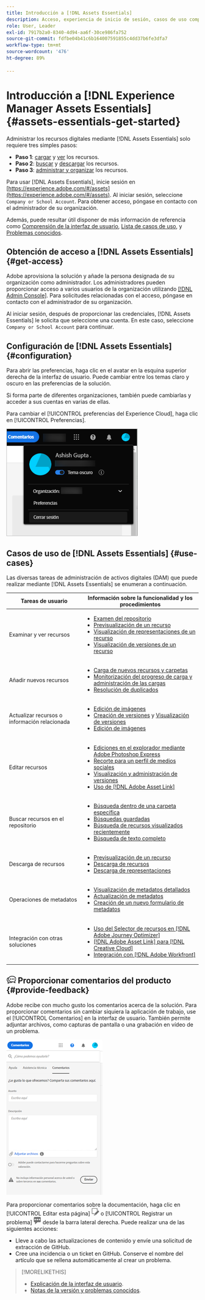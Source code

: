 ```yaml
---
title: Introducción a [!DNL Assets Essentials]
description: Acceso, experiencia de inicio de sesión, casos de uso compatibles y problemas conocidos de [!DNL Assets Essentials].
role: User, Leader
exl-id: 7917b2a0-8340-4d94-aa6f-30ce986fa752
source-git-commit: fdfbe04b41c6b164007591855c4dd37b6fe3dfa7
workflow-type: tm+mt
source-wordcount: '476'
ht-degree: 89%

---
```


# Introducción a [!DNL Experience Manager Assets Essentials] {#assets-essentials-get-started}

<!-- TBD: Make links for these steps. -->

Administrar los recursos digitales mediante [!DNL Assets Essentials] solo requiere tres simples pasos:

* **Paso 1**: [cargar](/help/add-delete.md) y [ver](/help/navigate-view.md) los recursos.
* **Paso 2**: [buscar](/help/search.md) y [descargar](/help/manage-organize.md#download) los recursos.
* **Paso 3**: [administrar y organizar](/help/manage-organize.md) los recursos.

Para usar [!DNL Assets Essentials], inicie sesión en [https://experience.adobe.com/#/assets](https://experience.adobe.com/#/assets). Al iniciar sesión, seleccione `Company or School Account`. Para obtener acceso, póngase en contacto con el administrador de su organización.

Además, puede resultar útil disponer de más información de referencia como [Comprensión de la interfaz de usuario](/help/navigate-view.md), [Lista de casos de uso](#use-cases), <!-- TBD: [supported file types](/help/supported-file-formats.md), --> y [Problemas conocidos](/help/release-notes.md#known-issues).

## Obtención de acceso a [!DNL Assets Essentials] {#get-access}

Adobe aprovisiona la solución y añade la persona designada de su organización como administrador. Los administradores pueden proporcionar acceso a varios usuarios de la organización utilizando [[!DNL Admin Console]](https://helpx.adobe.com/es/enterprise/using/admin-console.html). Para solicitudes relacionadas con el acceso, póngase en contacto con el administrador de su organización.

Al iniciar sesión, después de proporcionar las credenciales, [!DNL Assets Essentials] le solicita que seleccione una cuenta. En este caso, seleccione `Company or School Account` para continuar.

## Configuración de [!DNL Assets Essentials] {#configuration}

Para abrir las preferencias, haga clic en el avatar en la esquina superior derecha de la interfaz de usuario. Puede cambiar entre los temas claro y oscuro en las preferencias de la solución.

Si forma parte de diferentes organizaciones, también puede cambiarlas y acceder a sus cuentas en varias de ellas.

Para cambiar el [!UICONTROL preferencias del Experience Cloud], haga clic en [!UICONTROL Preferencias].

![Preferencia para cambiar el tema oscuro y el claro](assets/theme-change.png)

## Casos de uso de [!DNL Assets Essentials] {#use-cases}

Las diversas tareas de administración de activos digitales (DAM) que puede realizar mediante [!DNL Assets Essentials] se enumeran a continuación.

| Tareas de usuario | Información sobre la funcionalidad y los procedimientos |
|-----|------|
| Examinar y ver recursos | <ul> <li>[Examen del repositorio](/help/navigate-view.md#view-assets-and-details) </li> <li> [Previsualización de un recurso](/help/navigate-view.md#preview-assets) <li> [Visualización de representaciones de un recurso](/help/add-delete.md#renditions) </li> <li>[Visualización de versiones de un recurso](/help/manage-organize.md#view-versions)</li></ul> |
| Añadir nuevos recursos | <ul> <li>[Carga de nuevos recursos y carpetas](/help/add-delete.md#add-assets)</li> <li>[Monitorización del progreso de carga y administración de las cargas](/help/add-delete.md#upload-progress)</li> <li>[Resolución de duplicados](/help/add-delete.md#resolve-upload-fails)</li> </ul> |
| Actualizar recursos o información relacionada | <ul> <li>[Edición de imágenes](/help/edit-images.md)</li> <li>[Creación de versiones](/help/manage-organize.md#create-versions) y [Visualización de versiones](/help/manage-organize.md#view-versions)</li> <li>[Edición de imágenes](/help/edit-images.md)</li> </ul> |
| Editar recursos | <ul> <li>[Ediciones en el explorador mediante Adobe Photoshop Express](/help/edit-images.md)</li> <li>[Recorte para un perfil de medios sociales](/help/edit-images.md#crop-straighten-images)</li> <li>[Visualización y administración de versiones](/help/manage-organize.md#view-versions)</li> <li>[Uso de [!DNL Adobe Asset Link]](/help/integration.md#integrations)</ul></ul> |
| Buscar recursos en el repositorio | <ul> <li>[Búsqueda dentro de una carpeta específica](/help/search.md#refine-search-results)</li> <li>[Búsquedas guardadas](/help/search.md#saved-search)</li> <li>[Búsqueda de recursos visualizados recientemente](/help/search.md)</li> <li>[Búsqueda de texto completo](/help/search.md) |
| Descarga de recursos | <ul> <li> [Previsualización de un recurso](/help/navigate-view.md#preview-assets) </li> <li> [Descarga de recursos](/help/manage-organize.md#download) <li> [Descarga de representaciones](/help/add-delete.md#renditions) </li></ul> |
| Operaciones de metadatos | <ul> <li>[Visualización de metadatos detallados](/help/metadata.md) </li> <li> [Actualización de metadatos](/help/metadata.md#update-metadata)</li> <li> [Creación de un nuevo formulario de metadatos](/help/metadata.md#metadata-forms) </li> </ul> |
| Integración con otras soluciones | <ul> <li>[Uso del Selector de recursos en [!DNL Adobe Journey Optimizer]](/help/integration.md)</li> <li>[[!DNL Adobe Asset Link] para [!DNL Creative Cloud]](/help/integration.md)</li> <li>[Integración con [!DNL Adobe Workfront]](/help/integration.md)</li> </ul> |

<!--TBD: Merge the below rows in the table when the use cases are documented/available.

| How do I delete assets? | <ul> <li>[Delete assets](/help/manage-organize.md)</li> <li>Recover deleted assets</li> <li>Permanently delete assets</li> </ul> |
| How do I share assets or find shared assets? | <ul> <li>Shared by me</li> <li>Shared with me</li> <li>Share for comments and review</li> <li>Unshare assets</li> </ul> |
| How do I collaborate with others and get my assets reviewed | <ul> <li>Share for review</li> <li>Provide comments. Resolve and filter comments</li> <li>Annotations on images</li> <li>Assign tasks to specific users and prioritize</li> </ul> |

-->

## ![icono de comentarios](assets/do-not-localize/feedback-icon.png) Proporcionar comentarios del producto {#provide-feedback}

Adobe recibe con mucho gusto los comentarios acerca de la solución. Para proporcionar comentarios sin cambiar siquiera la aplicación de trabajo, use el [!UICONTROL Comentarios] en la interfaz de usuario. También permite adjuntar archivos, como capturas de pantalla o una grabación en vídeo de un problema.

![opción de comentarios en la interfaz](assets/feedback-panel.png)

Para proporcionar comentarios sobre la documentación, haga clic en [!UICONTROL Editar esta página] ![editar la página](assets/do-not-localize/edit-page.png) o [!UICONTROL Registrar un problema] ![crear un problema de GitHub](assets/do-not-localize/github-issue.png) desde la barra lateral derecha. Puede realizar una de las siguientes acciones:

* Lleve a cabo las actualizaciones de contenido y envíe una solicitud de extracción de GitHub.
* Cree una incidencia o un ticket en GitHub. Conserve el nombre del artículo que se rellena automáticamente al crear un problema.

>[!MORELIKETHIS]
>
>* [Explicación de la interfaz de usuario](/help/navigate-view.md).
>* [Notas de la versión y problemas conocidos](/help/release-notes.md).


<!-- TBD: 
>* [Supported file types](/help/supported-file-formats.md).
-->

